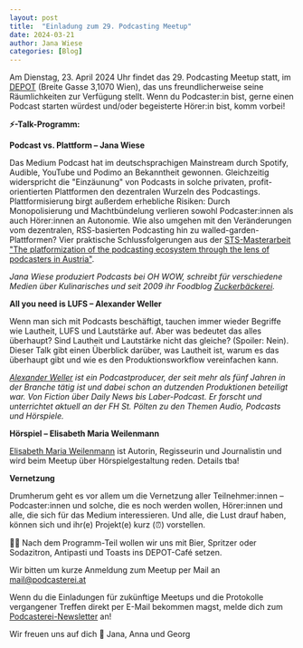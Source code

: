 ```yaml
---
layout: post
title:  "Einladung zum 29. Podcasting Meetup"
date: 2024-03-21
author: Jana Wiese
categories: [Blog]
---
```


Am Dienstag, 23. April 2024 Uhr findet das 29. Podcasting Meetup statt, im [DEPOT](https://depot.or.at/) (Breite Gasse 3,1070 Wien), das uns freundlicherweise seine Räumlichkeiten zur Verfügung stellt. Wenn du Podcaster:in bist, gerne einen Podcast starten würdest und/oder begeisterte Hörer:in bist, komm vorbei! 

**⚡-Talk-Programm:**

**Podcast vs. Plattform – Jana Wiese**

Das Medium Podcast hat im deutschsprachigen Mainstream durch Spotify, Audible, YouTube und Podimo an Bekanntheit gewonnen. Gleichzeitig widerspricht die "Einzäunung" von Podcasts in solche privaten, profit-orientierten Plattformen den dezentralen Wurzeln des Podcastings. Plattformisierung birgt außerdem erhebliche Risiken: Durch Monopolisierung und Machtbündelung verlieren sowohl Podcaster:innen als auch Hörer:innen an Autonomie. Wie also umgehen mit den Veränderungen vom dezentralen, RSS-basierten Podcasting hin zu walled-garden-Plattformen? Vier praktische Schlussfolgerungen aus der [STS-Masterarbeit "The platformization of the podcasting ecosystem through the lens of podcasters in Austria"](https://utheses.univie.ac.at/detail/70049/).

*Jana Wiese produziert Podcasts bei OH WOW, schreibt für verschiedene Medien über Kulinarisches und seit 2009 ihr Foodblog [Zuckerbäckerei](https://www.zuckerbaeckerei.com).*

**All you need is LUFS – Alexander Weller**

Wenn man sich mit Podcasts beschäftigt, tauchen immer wieder Begriffe wie Lautheit, LUFS und Lautstärke auf. Aber was bedeutet das alles überhaupt? Sind Lautheit und Lautstärke nicht das gleiche? (Spoiler: Nein). Dieser Talk gibt einen Überblick darüber, was Lautheit ist, warum es das überhaupt gibt und wie es den Produktionsworkflow vereinfachen kann.

*[Alexander Weller](http://www.alexanderweller.com/) ist ein Podcastproducer, der seit mehr als fünf Jahren in der Branche tätig ist und dabei schon an dutzenden Produktionen beteiligt war. Von Fiction über Daily News bis Laber-Podcast. Er forscht und unterrichtet aktuell an der FH St. Pölten zu den Themen Audio, Podcasts und Hörspiele.*

**Hörspiel – Elisabeth Maria Weilenmann**

[Elisabeth Maria Weilenmann](https://www.elisabethweilenmann.com) ist Autorin, Regisseurin und Journalistin und wird beim Meetup über Hörspielgestaltung reden. Details tba!

**Vernetzung**

Drumherum geht es vor allem um die Vernetzung aller Teilnehmer:innen – Podcaster:innen und solche, die es noch werden wollen, Hörer:innen und alle, die sich für das Medium interessieren. Und alle, die Lust drauf haben, können sich und ihr(e) Projekt(e) kurz (⏰) vorstellen.

🍻🧃 Nach dem Programm-Teil wollen wir uns mit Bier, Spritzer oder Sodazitron, Antipasti und Toasts ins DEPOT-Café setzen.

Wir bitten um kurze Anmeldung zum Meetup per Mail an mail@podcasterei.at

Wenn du die Einladungen für zukünftige Meetups und die Protokolle vergangener Treffen direkt per E-Mail bekommen magst, melde dich zum [Podcasterei-Newsletter](https://mailchi.mp/76fec42dc180/podcasterei-newsletter) an!

Wir freuen uns auf dich 🌷
Jana, Anna und Georg
